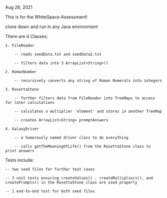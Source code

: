 Aug 26, 2021

This is for the WhiteSpace Assessment! 

clone down and run in any Java environment

There are 4 Classes: 

	1. FileReader 
	
		-- reads seedData.txt and seedData2.txt 
		
		-- filters data into 3 ArrayList<String>() 
		
	2. RomanNumber 
	
		-- recursively converts any string of Roman Numerals into integers 
		
	3. RosettaStone 
	
		-- further filters data from FileReader into TreeMaps to access for later calculations 
		
		-- calculates a multiplier 'element' and stores in another TreeMap 
		
		-- creates ArrayList<String> promptAnswers 
		
	4. GalaxyDriver 
	
		-- a humorously named driver class to do everything 
		
		-- calls getTheMeaningOfLife() from the RosettaStone class to print answers 
		

Tests include: 

	-- two seed files for further test cases 
	
	-- 3 unit tests ensuring createValues() , createMultipliers(), and createPrompts() in the RosettaStone class are used properly 
	
	-- 1 end-to-end test for both seed files 
